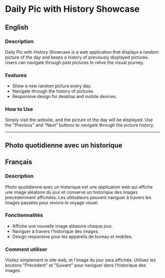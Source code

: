 # Daily Pic with History Showcase

## English

### Description
Daily Pic with History Showcase is a web application that displays a random picture of the day and keeps a history of previously displayed pictures. Users can navigate through past pictures to relive the visual journey.

### Features
- Show a new random picture every day.
- Navigate through the history of pictures.
- Responsive design for desktop and mobile devices.

### How to Use
Simply visit the website, and the picture of the day will be displayed. Use the "Previous" and "Next" buttons to navigate through the picture history.

---

## Photo quotidienne avec un historique

## Français

### Description
Photo quotidienne avec un historique est une application web qui affiche une image aléatoire du jour et conserve un historique des images précédemment affichées. Les utilisateurs peuvent naviguer à travers les images passées pour revivre le voyage visuel.

### Fonctionnalités
- Affiche une nouvelle image aléatoire chaque jour.
- Naviguer à travers l'historique des images.
- Design responsive pour les appareils de bureau et mobiles.

### Comment utiliser
Visitez simplement le site web, et l'image du jour sera affichée. Utilisez les boutons "Précédent" et "Suivant" pour naviguer dans l'historique des images.

